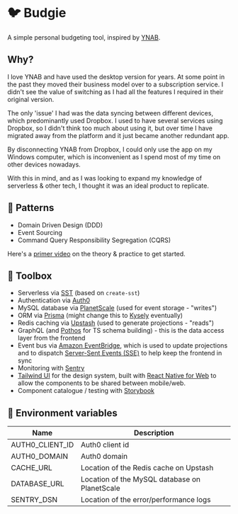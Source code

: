 # 🐦 Budgie

A simple personal budgeting tool, inspired by [YNAB](https://www.youneedabudget.com/).

## Why?

I love YNAB and have used the desktop version for years. At some point in the past they moved their business model over to a subscription service. I didn't see the value of switching as I had all the features I required in their original version.

The only 'issue' I had was the data syncing between different devices, which predominantly used Dropbox. I used to have several services using Dropbox, so I didn't think too much about using it, but over time I have migrated away from the platform and it just became another redundant app.

By disconnecting YNAB from Dropbox, I could only use the app on my Windows computer, which is inconvenient as I spend most of my time on other devices nowadays.

With this in mind, and as I was looking to expand my knowledge of serverless & other tech, I thought it was an ideal product to replicate.

## 🧠 Patterns

- Domain Driven Design (DDD)
- Event Sourcing
- Command Query Responsibility Segregation (CQRS)

Here's a [primer video](https://www.youtube.com/watch?v=rolfJR9ERxo) on the theory & practice to get started.

## 🧰 Toolbox

- Serverless via [SST](https://sst.dev) (based on `create-sst`)
- Authentication via [Auth0](https://auth0.com)
- MySQL database via [PlanetScale](https://planetscale.com) (used for event storage - "writes")
- ORM via [Prisma](https://prisma.io) (might change this to [Kysely](https://koskimas.github.io/kysely) eventually)
- Redis caching via [Upstash](https://upstash.com) (used to generate projections - "reads")
- GraphQL (and [Pothos](https://pothos-graphql.dev) for TS schema building) - this is the data access layer from the frontend
- Event bus via [Amazon EventBridge](https://aws.amazon.com/eventbridge), which is used to update projections and to dispatch [Server-Sent Events (SSE)](https://en.wikipedia.org/wiki/Server-sent_events) to help keep the frontend in sync
- Monitoring with [Sentry](https://sentry.io)
- [Tailwind UI](https://tailwindui.com) for the design system, built with [React Native for Web](https://necolas.github.io/react-native-web) to allow the components to be shared between mobile/web.
- Component catalogue / testing with [Storybook](https://storybook.js.org)

## 🔧 Environment variables

| Name            | Description                                   |
| --------------- | --------------------------------------------- |
| AUTH0_CLIENT_ID | Auth0 client id                               |
| AUTH0_DOMAIN    | Auth0 domain                                  |
| CACHE_URL       | Location of the Redis cache on Upstash        |
| DATABASE_URL    | Location of the MySQL database on PlanetScale |
| SENTRY_DSN      | Location of the error/performance logs        |

